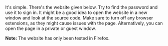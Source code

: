 It's simple. There's the website given below. Try to find the password and use it to sign in. It might be a good idea to open the website in a new window and look at the source code. Make sure to turn off any browser extensions, as they might cause issues with the page. Alternatively, you can open the page in a private or guest window.

**Note:** The website has only been tested in Firefox.
